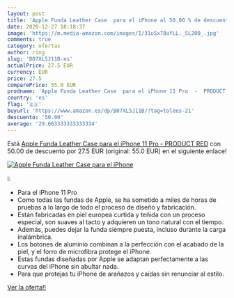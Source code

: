```yaml
---
layout: post
title: 'Apple Funda Leather Case  para el iPhone al 50.00 % de descuento'
date: 2020-12-27 18:18:37
image: 'https://m.media-amazon.com/images/I/31uSx78uYLL._SL200_.jpg'
comments: true
category: ofertas
author: ring
slug: 'B07XL5J11B-es'
actualPrice: 27.5 EUR
currency: EUR
price: 27.5
comparePrice: 55.0 EUR
prodname: 'Apple Funda Leather Case  para el iPhone 11 Pro  -  PRODUCT RED'
country: 'es'
flag: '🇪🇸'
buyurl: 'https://www.amazon.es/dp/B07XL5J11B/?tag=tolees-21'
descuento: '50.00'
average: '29.663333333333334'
---
```


Está [Apple Funda Leather Case  para el iPhone 11 Pro  -  PRODUCT RED](https://www.amazon.es/dp/B07XL5J11B/?tag=tolees-21) con 50.00 de descuento por 27.5 EUR (original: 55.0 EUR) en el siguiente enlace!

[![Apple Funda Leather Case  para el iPhone](https://m.media-amazon.com/images/I/31uSx78uYLL._SL200_.jpg)](https://www.amazon.es/dp/B07XL5J11B/?tag=tolees-21)

ℹ️:

- Para el iPhone 11 Pro
- Como todas las fundas de Apple, se ha sometido a miles de horas de pruebas a lo largo de todo el proceso de diseño y fabricación.
- Están fabricadas en piel europea curtida y teñida con un proceso especial, son suaves al tacto y adquieren un tono natural con el tiempo.
- Además, puedes dejar la funda siempre puesta, incluso durante la carga inalámbrica.
- Los botones de aluminio combinan a la perfección con el acabado de la piel, y el forro de microfibra protege el iPhone.
- Estas fundas diseñadas por Apple se adaptan perfectamente a las curvas del iPhone sin abultar nada.
- Para que protejas tu iPhone de arañazos y caídas sin renunciar al estilo.

[Ver la oferta!!](https://www.amazon.es/dp/B07XL5J11B/?tag=tolees-21)
